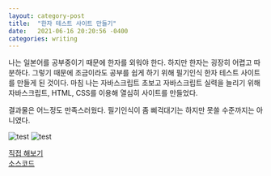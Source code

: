 ```yaml
---
layout: category-post
title:  "한자 테스트 사이트 만들기"
date:   2021-06-16 20:20:56 -0400
categories: writing
---
```

나는 일본어를 공부중이기 때문에 한자를 외워야 한다. 하지만 한자는 굉장히 어렵고 따분하다. 그렇기 때문에 조금이라도 공부를 쉽게 하기 위해 필기인식 한자 테스트 사이트를 만들게 된 것이다.
마침 나는 자바스크립트 초보고 자바스크립트 실력을 늘리기 위해 자바스크립트, HTML, CSS를 이용해 열심히 사이트를 만들었다.

결과물은 어느정도 만족스러웠다. 필기인식이 좀 삐걱대기는 하지만 못쓸 수준까지는 아니였다.

![test](https://i.ibb.co/b2Qsv59/image.png)
![test](https://i.ibb.co/jffP3CF/image.png)

[직접 해보기](https://kanji-test.netlify.app/)<br>
[소스코드](https://github.com/progrm-github/kanji-test)
